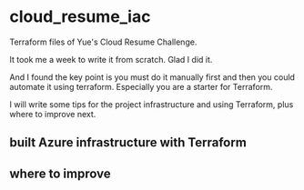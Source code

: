 # cloud_resume_iac
Terraform files of Yue's Cloud Resume Challenge.

It took me a week to write it from scratch. Glad I did it. 

And I found the key point is you must do it manually first and then you could automate it using terraform. Especially you are a starter for Terraform. 

I will write some tips for the project infrastructure and using Terraform, plus where to improve next. 

## built Azure infrastructure with Terraform

## where to improve